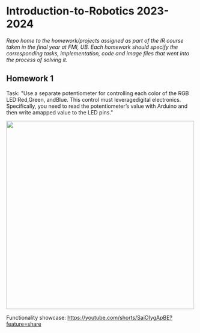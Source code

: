 # Introduction-to-Robotics 2023-2024
*Repo home to the homework/projects assigned as part of the IR course taken in the final year at FMI, UB. Each homework should specify the corresponding tasks, implementation, code and image files that went into the process of solving it.*

## Homework 1
Task: "Use a separate potentiometer for controlling each color of the RGB LED:Red,Green, andBlue.  This control must leveragedigital electronics. Specifically, you  need  to  read  the  potentiometer’s  value  with  Arduino  and  then  write  amapped value to the LED pins."

<img src="https://github.com/Eronate/Introduction-to-Robotics/assets/99949441/bbe62097-65e5-4d6f-bc76-840cc9cc204f" width="500" height="500">

Functionality showcase: https://youtube.com/shorts/SaiOIygApBE?feature=share
